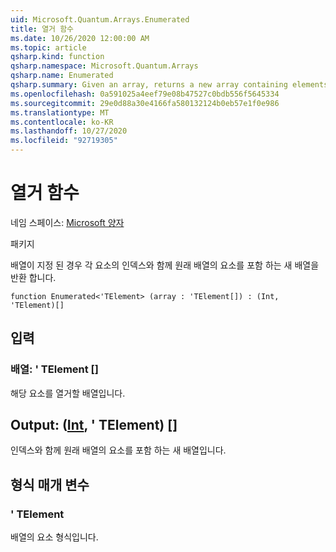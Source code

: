 ```yaml
---
uid: Microsoft.Quantum.Arrays.Enumerated
title: 열거 함수
ms.date: 10/26/2020 12:00:00 AM
ms.topic: article
qsharp.kind: function
qsharp.namespace: Microsoft.Quantum.Arrays
qsharp.name: Enumerated
qsharp.summary: Given an array, returns a new array containing elements of the original array along with the indices of each element.
ms.openlocfilehash: 0a591025a4eef79e08b47527c0bdb556f5645334
ms.sourcegitcommit: 29e0d88a30e4166fa580132124b0eb57e1f0e986
ms.translationtype: MT
ms.contentlocale: ko-KR
ms.lasthandoff: 10/27/2020
ms.locfileid: "92719305"
---
```

# <a name="enumerated-function"></a>열거 함수

네임 스페이스: [Microsoft 양자](xref:Microsoft.Quantum.Arrays)

패키지 [](https://nuget.org/packages/)


배열이 지정 된 경우 각 요소의 인덱스와 함께 원래 배열의 요소를 포함 하는 새 배열을 반환 합니다.

```qsharp
function Enumerated<'TElement> (array : 'TElement[]) : (Int, 'TElement)[]
```


## <a name="input"></a>입력

### <a name="array--telement"></a>배열: ' TElement []

해당 요소를 열거할 배열입니다.



## <a name="output--inttelement"></a>Output: ([Int](xref:microsoft.quantum.lang-ref.int), ' TElement) []

인덱스와 함께 원래 배열의 요소를 포함 하는 새 배열입니다.

## <a name="type-parameters"></a>형식 매개 변수

### <a name="telement"></a>' TElement

배열의 요소 형식입니다.